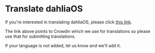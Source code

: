 # Translate dahliaOS

If you're interested in translating dahliaOS, please click [this link](https://translate.dahliaos.io).

The link above points to Crowdin which we use for translations so please use that for submitting translations.

If your language is not added, let us know and we'll add it.

